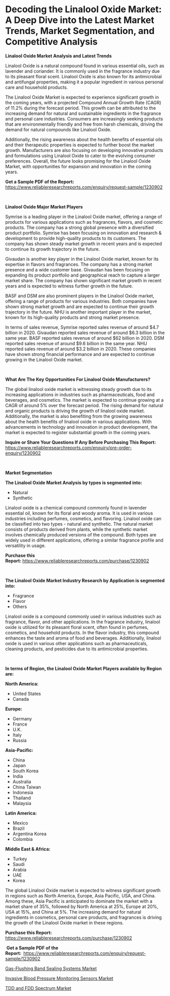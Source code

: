 <p><h1>Decoding the Linalool Oxide Market: A Deep Dive into the Latest Market Trends, Market Segmentation, and Competitive Analysis</h1></p><p><strong>Linalool Oxide Market Analysis and Latest Trends</strong></p>
<p><p>Linalool Oxide is a natural compound found in various essential oils, such as lavender and coriander. It is commonly used in the fragrance industry due to its pleasant floral scent. Linalool Oxide is also known for its antimicrobial and antifungal properties, making it a popular ingredient in various personal care and household products.</p><p>The Linalool Oxide Market is expected to experience significant growth in the coming years, with a projected Compound Annual Growth Rate (CAGR) of 11.2% during the forecast period. This growth can be attributed to the increasing demand for natural and sustainable ingredients in the fragrance and personal care industries. Consumers are increasingly seeking products that are environmentally friendly and free from harsh chemicals, driving the demand for natural compounds like Linalool Oxide.</p><p>Additionally, the rising awareness about the health benefits of essential oils and their therapeutic properties is expected to further boost the market growth. Manufacturers are also focusing on developing innovative products and formulations using Linalool Oxide to cater to the evolving consumer preferences. Overall, the future looks promising for the Linalool Oxide Market, with opportunities for expansion and innovation in the coming years.</p></p>
<p><strong>Get a Sample PDF of the Report:&nbsp;</strong> <a href="https://www.reliableresearchreports.com/enquiry/request-sample/1230902">https://www.reliableresearchreports.com/enquiry/request-sample/1230902</a></p>
<p>&nbsp;</p>
<p><strong>Linalool Oxide Major Market Players</strong></p>
<p><p>Symrise is a leading player in the Linalool Oxide market, offering a range of products for various applications such as fragrances, flavors, and cosmetic products. The company has a strong global presence with a diversified product portfolio. Symrise has been focusing on innovation and research & development to provide high-quality products to its customers. The company has shown steady market growth in recent years and is expected to continue its growth trajectory in the future.</p><p>Givaudan is another key player in the Linalool Oxide market, known for its expertise in flavors and fragrances. The company has a strong market presence and a wide customer base. Givaudan has been focusing on expanding its product portfolio and geographical reach to capture a larger market share. The company has shown significant market growth in recent years and is expected to witness further growth in the future.</p><p>BASF and DSM are also prominent players in the Linalool Oxide market, offering a range of products for various industries. Both companies have shown strong market growth and are expected to continue their growth trajectory in the future. NHU is another important player in the market, known for its high-quality products and strong market presence.</p><p>In terms of sales revenue, Symrise reported sales revenue of around $4.7 billion in 2020. Givaudan reported sales revenue of around $6.3 billion in the same year. BASF reported sales revenue of around $62 billion in 2020. DSM reported sales revenue of around $9.6 billion in the same year. NHU reported sales revenue of around $3.2 billion in 2020. These companies have shown strong financial performance and are expected to continue growing in the Linalool Oxide market.</p></p>
<p>&nbsp;</p>
<p><strong>What Are The Key Opportunities For Linalool Oxide Manufacturers?</strong></p>
<p><p>The global linalool oxide market is witnessing steady growth due to its increasing applications in industries such as pharmaceuticals, food and beverages, and cosmetics. The market is expected to continue growing at a CAGR of around 5% over the forecast period. The rising demand for natural and organic products is driving the growth of linalool oxide market. Additionally, the market is also benefiting from the growing awareness about the health benefits of linalool oxide in various applications. With advancements in technology and innovation in product development, the market is expected to register substantial growth in the coming years.</p></p>
<p><strong>Inquire or Share Your Questions If Any Before Purchasing This Report:</strong> <a href="https://www.reliableresearchreports.com/enquiry/pre-order-enquiry/1230902">https://www.reliableresearchreports.com/enquiry/pre-order-enquiry/1230902</a></p>
<p>&nbsp;</p>
<p><strong>Market Segmentation</strong></p>
<p><strong>The Linalool Oxide Market Analysis by types is segmented into:</strong></p>
<p><ul><li>Natural</li><li>Synthetic</li></ul></p>
<p><p>Linalool oxide is a chemical compound commonly found in lavender essential oil, known for its floral and woody aroma. It is used in various industries including perfumes, cosmetics, and flavoring. Linalool oxide can be classified into two types - natural and synthetic. The natural market consists of products derived from plants, while the synthetic market involves chemically produced versions of the compound. Both types are widely used in different applications, offering a similar fragrance profile and versatility in usage.</p></p>
<p><strong>Purchase this Report:&nbsp;</strong><a href="https://www.reliableresearchreports.com/purchase/1230902">https://www.reliableresearchreports.com/purchase/1230902</a></p>
<p>&nbsp;</p>
<p><strong>The Linalool Oxide Market Industry Research by Application is segmented into:</strong></p>
<p><ul><li>Fragrance</li><li>Flavor</li><li>Others</li></ul></p>
<p><p>Linalool oxide is a compound commonly used in various industries such as fragrance, flavor, and other applications. In the fragrance industry, linalool oxide is utilized for its pleasant floral scent, often found in perfumes, cosmetics, and household products. In the flavor industry, this compound enhances the taste and aroma of food and beverages. Additionally, linalool oxide is used in various other applications such as pharmaceuticals, cleaning products, and pesticides due to its antimicrobial properties.</p></p>
<p>&nbsp;</p>
<p><strong>In terms of Region, the Linalool Oxide Market Players available by Region are:</strong></p>
<p>
    <p> <strong> North America: </strong>
        <ul>
            <li>United States</li>
            <li>Canada</li>
        </ul>
        </p> 
    <p> <strong> Europe: </strong>
        <ul>
            <li>Germany</li>
            <li>France</li>
            <li>U.K.</li>
            <li>Italy</li>
            <li>Russia</li>
        </ul>
        </p> 
    <p> <strong> Asia-Pacific: </strong>
        <ul>
            <li>China</li>
            <li>Japan</li>
            <li>South Korea</li>
            <li>India</li>
            <li>Australia</li>
            <li>China Taiwan</li>
            <li>Indonesia</li>
            <li>Thailand</li>
            <li>Malaysia</li>
        </ul>
        </p> 
    <p> <strong> Latin America: </strong>
        <ul>
            <li>Mexico</li>
            <li>Brazil</li>
            <li>Argentina Korea</li>
            <li>Colombia</li>
        </ul>
        </p> 
    <p> <strong> Middle East & Africa: </strong>
        <ul>
            <li>Turkey</li>
            <li>Saudi</li>
            <li>Arabia</li>
            <li>UAE</li>
            <li>Korea</li>
        </ul>
    </p>
    </p>
<p><p>The global Linalool Oxide market is expected to witness significant growth in regions such as North America, Europe, Asia Pacific, USA, and China. Among these, Asia Pacific is anticipated to dominate the market with a market share of 35%, followed by North America at 25%, Europe at 20%, USA at 15%, and China at 5%. The increasing demand for natural ingredients in cosmetics, personal care products, and fragrances is driving the growth of the Linalool Oxide market in these regions.</p></p>
<p><strong>Purchase this Report: </strong><a href="https://www.reliableresearchreports.com/purchase/1230902">https://www.reliableresearchreports.com/purchase/1230902</a></p>
<p>&nbsp;<strong>Get a Sample PDF of the Report:&nbsp;&nbsp;</strong><a href="https://www.reliableresearchreports.com/enquiry/request-sample/1230902">https://www.reliableresearchreports.com/enquiry/request-sample/1230902</a></p>
<p><strong></strong></p>
<p><p><a href="https://view.publitas.com/reportprime-1/gas-flushing-band-sealing-systems-market-size-share-trends-analysis-report-by-application-regional-outlook-competitive-strategies-and-segment-forecasts-2023-2030/">Gas-Flushing Band Sealing Systems Market</a></p><p><a href="https://view.publitas.com/reportprime-1/invasive-blood-pressure-monitoring-sensors-market-research-report-the-key-to-successful-business-strategy-forecasted-for-period-from-2023-2030/">Invasive Blood Pressure Monitoring Sensors Market</a></p><p><a href="https://view.publitas.com/reportprime-1/tdd-and-fdd-spectrum-market-size-growth-and-forecast-from-2023-2030/">TDD and FDD Spectrum Market</a></p></p>